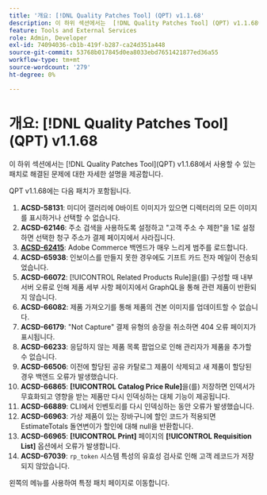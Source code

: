 ```yaml
---
title: '개요: [!DNL Quality Patches Tool] (QPT) v1.1.68'
description: 이 하위 섹션에서는  [!DNL Quality Patches Tool] (QPT) v1.1.68에서 사용할 수 있는 패치로 해결된 문제에 대한 자세한 설명을 제공합니다.
feature: Tools and External Services
role: Admin, Developer
exl-id: 74094036-cb1b-419f-b287-ca24d351a448
source-git-commit: 53768b017845d0ea8033ebd7651421877ed36a55
workflow-type: tm+mt
source-wordcount: '279'
ht-degree: 0%

---
```


# 개요: [!DNL Quality Patches Tool]&#x200B;(QPT) v1.1.68

이 하위 섹션에서는 [!DNL Quality Patches Tool]&#x200B;(QPT) v1.1.68에서 사용할 수 있는 패치로 해결된 문제에 대한 자세한 설명을 제공합니다.

QPT v1.1.68에는 다음 패치가 포함됩니다.
1. **ACSD-58131**: 미디어 갤러리에 0바이트 이미지가 있으면 디렉터리의 모든 이미지를 표시하거나 선택할 수 없습니다.
1. **ACSD-62146**: 주소 검색을 사용하도록 설정하고 &quot;고객 주소 수 제한&quot;을 1로 설정하면 선택한 청구 주소가 결제 페이지에서 사라집니다.
1. **[ACSD-62415](/help/tools/quality-patches-tool/patches-available-in-qpt/v1-1-68/acsd-62415-adobe-commerce-backend-loads-categories-very-slowly.md)**: Adobe Commerce 백엔드가 매우 느리게 범주를 로드합니다.
1. **ACSD-65938**: 인보이스를 만들지 못한 경우에도 기프트 카드 전자 메일이 전송되었습니다.
1. **ACSD-66072**: [!UICONTROL Related Products Rule]을(를) 구성할 때 내부 서버 오류로 인해 제품 세부 사항 페이지에서 GraphQL을 통해 관련 제품이 반환되지 않습니다.
1. **ACSD-66082**: 제품 가져오기를 통해 제품의 견본 이미지를 업데이트할 수 없습니다.
1. **ACSD-66179**: &quot;Not Capture&quot; 결제 유형의 송장을 취소하면 404 오류 페이지가 표시됩니다.
1. **ACSD-66233**: 응답하지 않는 제품 목록 팝업으로 인해 관리자가 제품을 추가할 수 없습니다.
1. **ACSD-66506**: 이전에 할당된 공유 카탈로그 제품이 삭제되고 새 제품이 할당된 경우 백엔드 오류가 발생했습니다.
1. **ACSD-66865**: **[!UICONTROL Catalog Price Rule]**&#x200B;을(를) 저장하면 인덱서가 무효화되고 영향을 받는 제품만 다시 인덱싱하는 대체 기능이 제공됩니다.
1. **ACSD-66889**: CLI에서 인벤토리를 다시 인덱싱하는 동안 오류가 발생했습니다.
1. **ACSD-66963**: 가상 제품이 있는 장바구니에 할인 코드가 적용되면 EstimateTotals 돌연변이가 할인에 대해 null을 반환합니다.
1. **ACSD-66965**: **[!UICONTROL Print]** 페이지의 **[!UICONTROL Requisition List]** 옵션에서 오류가 발생합니다.
1. **ACSD-67039**: `rp_token` 시스템 특성의 유효성 검사로 인해 고객 레코드가 저장되지 않았습니다.


왼쪽의 메뉴를 사용하여 특정 패치 페이지로 이동합니다.
